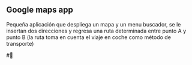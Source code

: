 ## Google maps app

Pequeña aplicación que despliega un mapa y un menu buscador, se le insertan dos direcciones y regresa una ruta determinada entre punto A y punto B (la ruta toma en cuenta el viaje en coche como método de transporte)

#🐋